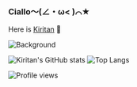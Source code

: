 ### Ciallo～(∠・ω< )⌒★
Here is [Kiritan](https://github.com/KiritanTakechi) 👋

![Background](data:image/svg+xml;base64,PHN2ZyB4bWxucz0iaHR0cDovL3d3dy53My5vcmcvMjAwMC9zdmciIHdpZHRoPSI3MDAiIGhlaWdodD0iMTYwIiB2aWV3Qm94PSIwIDAgNzAwIDE2MCIgZmlsbD0ibm9uZSI+PHJlY3QgeD0iMiIgeT0iMiIgd2lkdGg9IjY5NiIgaGVpZ2h0PSIxNTYiIHJ4PSIxMCIgZmlsbD0id2hpdGUiLz48cmVjdCB4PSIyIiB5PSIyIgd2lkdGg9IjY5NiIgaGVpZ2h0PSIxNTYiIHJ4PSIxMCIgc3Ryb2tlPSIjRkZENzAwIiBzdHJva2Utd2lkdGg9IjQiLz48L3N2Zz4=)

![Kiritan's GitHub stats](https://github-readme-stats.vercel.app/api?username=KiritanTakechi&hide=issues,contribs&line_height=24&show_icons=true&theme=default&hide_border=true&bg_color=ffffff00&text_color=B76E79&title_color=FFB6C1&icon_color=FFB6C1)
![Top Langs](https://github-readme-stats.vercel.app/api/top-langs/?username=KiritanTakechi&layout=compact&langs_count=10&hide_border=true&bg_color=ffffff00&text_color=B76E79&title_color=FFB6C1)

![Profile views](https://gpvc.arturio.dev/KiritanTakechi)







<!--
**KiritanTakechi/KiritanTakechi** is a ✨ _special_ ✨ repository because its `README.md` (this file) appears on your GitHub profile.

Here are some ideas to get you started:

- 🔭 I’m currently working on ...
- 🌱 I’m currently learning ...
- 👯 I’m looking to collaborate on ...
- 🤔 I’m looking for help with ...
- 💬 Ask me about ...
- 📫 How to reach me: ...
- 😄 Pronouns: ...
- ⚡ Fun fact: ...
-->
